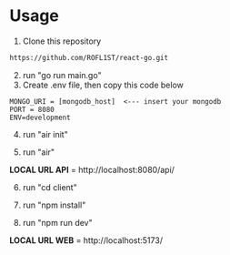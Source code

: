 # Usage

1. Clone this repository

```markdown
https://github.com/ROFL1ST/react-go.git
```
2. run "go run main.go"
3. Create .env file, then copy this code below

```dotenv
MONGO_URI = [mongodb_host]  <--- insert your mongodb
PORT = 8080
ENV=development
```

4. run "air init"

5. run "air"

**LOCAL URL API** = http://localhost:8080/api/

6. run "cd client"

7. run "npm install"

8. run "npm run dev"

**LOCAL URL WEB** = http://localhost:5173/


